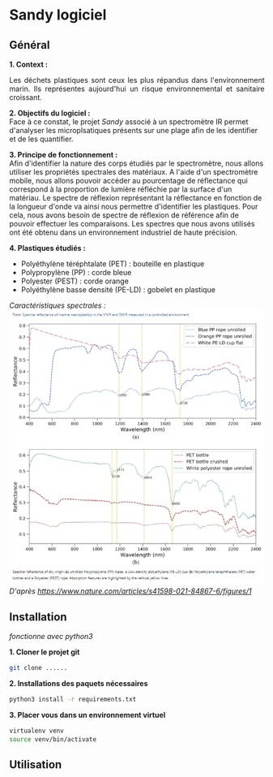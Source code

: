 # Sandy logiciel  

## Général  
**1. Context :**    
<div style="text-align: justify">Les déchets plastiques sont ceux les plus répandus dans l'environnement marin. Ils représentes aujourd'hui un risque environnemental et sanitaire croissant.</div>     

**2. Objectifs du logiciel :**    
Face à ce constat, le projet *Sandy* associé à un spectromètre IR permet d'analyser les microplsatiques présents sur une plage afin de les identifier et de les quantifier.

**3. Principe de fonctionnement :**  
Afin d'identifier la nature des corps étudiés par le spectromètre, nous allons utiliser les propriétés spectrales des matériaux. A l'aide d'un spectromètre mobile, nous allons pouvoir accéder au pourcentage de réflectance qui correspond à la proportion de lumière réfléchie par la surface d'un matériau. Le spectre de réflexion représentant la réflectance en fonction de la longueur d'onde va ainsi nous permettre d'identifier les plastiques.
Pour cela, nous avons besoin de spectre de réflexion de référence afin de pouvoir effectuer les comparaisons. Les spectres que nous avons utilisés ont été obtenu dans un environnement industriel de haute précision. 

**4. Plastiques étudiés :**  
* Polyéthylène téréphtalate (PET) : bouteille en plastique  
* Polypropylène (PP) : corde bleue
* Polyester (PEST) : corde orange
* Polyéthylène basse densité (PE-LD) : gobelet en plastique

*Caractéristiques spectrales :* 
<img src="https://github.com/lebonq/projet_sandy/blob/main/courbeReflexion.PNG"/>
*D'après https://www.nature.com/articles/s41598-021-84867-6/figures/1*

## Installation  
_fonctionne avec python3_

**1. Cloner le projet git**  
```bash
git clone ......
```

**2. Installations des paquets nécessaires**  
```bash
python3 install -r requirements.txt
```

**3. Placer vous dans un environnement virtuel**
```bash
virtualenv venv
source venv/bin/activate
```
## Utilisation
